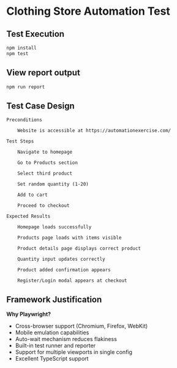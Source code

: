 # Clothing Store Automation Test

## Test Execution

```bash
npm install
npm test
```

## View report output

```bash
npm run report
```

## Test Case Design

```
Preconditions

    Website is accessible at https://automationexercise.com/

Test Steps

    Navigate to homepage

    Go to Products section

    Select third product

    Set random quantity (1-20)

    Add to cart

    Proceed to checkout

Expected Results

    Homepage loads successfully

    Products page loads with items visible

    Product details page displays correct product

    Quantity input updates correctly

    Product added confirmation appears

    Register/Login modal appears at checkout
```

## Framework Justification

**Why Playwright?**

- Cross-browser support (Chromium, Firefox, WebKit)
- Mobile emulation capabilities
- Auto-wait mechanism reduces flakiness
- Built-in test runner and reporter
- Support for multiple viewports in single config
- Excellent TypeScript support

